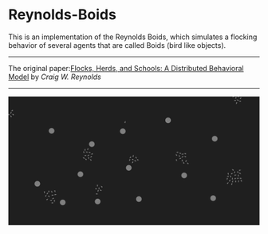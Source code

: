 # Reynolds-Boids

This is an implementation of the Reynolds Boids, which simulates a flocking behavior of several agents that are called Boids (bird like objects).

---

The original paper:[Flocks, Herds, and Schools: A Distributed Behavioral Model](https://team.inria.fr/imagine/files/2014/10/flocks-hers-and-schools.pdf) by <em>Craig W. Reynolds</em>


---

![alt text](https://github.com/DACUS1995/Reynolds-Boids/blob/master/images/Screenshot_1.png "Content")